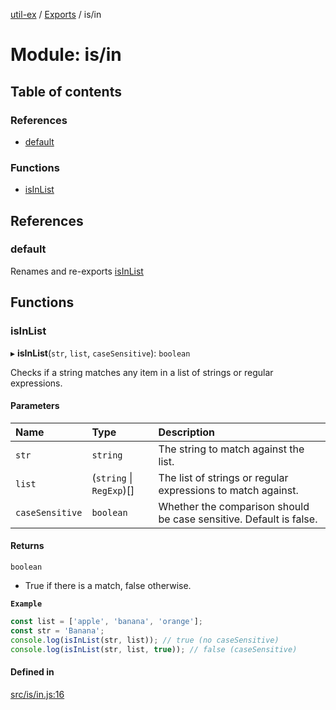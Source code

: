 [util-ex](../README.md) / [Exports](../modules.md) / is/in

# Module: is/in

## Table of contents

### References

- [default](is_in.md#default)

### Functions

- [isInList](is_in.md#isinlist)

## References

### default

Renames and re-exports [isInList](is_in.md#isinlist)

## Functions

### isInList

▸ **isInList**(`str`, `list`, `caseSensitive`): `boolean`

Checks if a string matches any item in a list of strings or regular expressions.

#### Parameters

| Name | Type | Description |
| :------ | :------ | :------ |
| `str` | `string` | The string to match against the list. |
| `list` | (`string` \| `RegExp`)[] | The list of strings or regular expressions to match against. |
| `caseSensitive` | `boolean` | Whether the comparison should be case sensitive. Default is false. |

#### Returns

`boolean`

- True if there is a match, false otherwise.

**`Example`**

```ts
const list = ['apple', 'banana', 'orange'];
const str = 'Banana';
console.log(isInList(str, list)); // true (no caseSensitive)
console.log(isInList(str, list, true)); // false (caseSensitive)
```

#### Defined in

[src/is/in.js:16](https://github.com/snowyu/util-ex.js/blob/c071696/src/is/in.js#L16)
